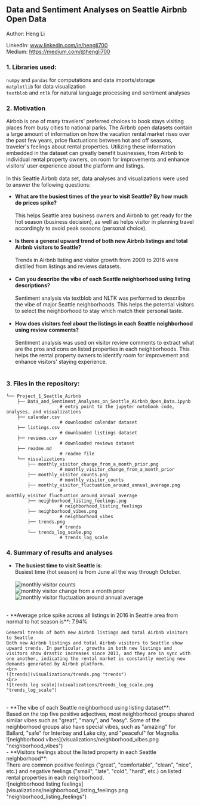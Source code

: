 ## Data and Sentiment Analyses on Seattle Airbnb Open Data

Author: Heng Li

LinkedIn: www.linkedin.com/in/hengli700 <br>
Medium: https://medium.com/@hengli700


### 1. Libraries used:
```numpy``` and ```pandas``` for computations and data imports/storage <br>
```matplotlib``` for data visualization <br>
```textblob``` and ```ntlk``` for natural language processing and sentiment analyses
### 2. Motivation
Airbnb is one of many travelers' preferred choices to book stays visiting places from busy cities to national parks. The Airbnb open datasets contain a large amount of information on how the vacation rental market rises over the past few years, price fluctuations between hot and off seasons, traveler's feelings about rental properties. Utilizing these information embedded in the dataset can greatly benefit businesses, from Airbnb to individual rental property owners, on room for improvements and enhance visitors' user experience about the platform and listings. 
<br><br>
In this Seattle Airbnb data set, data analyses and visualizations were used to answer the following questions:
- **What are the busiest times of the year to visit Seattle? By how much do prices spike?**
<br><br>
  This helps Seattle area business owners and Airbnb to get ready for the hot season (business decision), as well as helps visitor in planning travel accordingly to avoid peak seasons (personal choice).
<br><br>
- **Is there a general upward trend of both new Airbnb listings and total Airbnb visitors to Seattle?**
<br><br>
  Trends in Airbnb listing and visitor growth from 2009 to 2016 were distilled from listings and reviews datasets.
<br><br>
- **Can you describe the vibe of each Seattle neighborhood using listing descriptions?**
<br><br>
  Sentiment analysis via textblob and NLTK was performed to describe the vibe of major Seattle neighborhoods. This helps the potential visitors to select the neighborhood to stay which match their personal taste.
<br><br>
- **How does visitors feel about the listings in each Seattle neighborhood using review comments?**
<br><br>
  Sentiment analysis was used on visitor review comments to extract what are the pros and cons on listed properties in each neighborhoods. This helps the rental property owners to identify room for improvement and enhance visitors' staying experience.
<br><br>
### 3. Files in the repository:
```
└── Project_1_Seattle_Airbnb
	├── Data_and_Sentiment_Analyses_on_Seattle_Airbnb_Open_Data.ipynb
					# entry point to the jupyter notebook code, analyses, and visualizations
	├── calendar.csv
					# downloaded calendar dataset
	├── listings.csv
					# downloaded listings dataset
	├── reviews.csv
					# downloaded reviews dataset
	├── readme.md
					# readme file
	└── visualizations
		├── monthly_visitor_change_from_a_month_prior.png   
					# monthly_visitor_change_from_a_month_prior
		├── monthly_visitor_counts.png   
					# monthly_visitor_counts
		├── monthly_visitor_fluctuation_around_annual_average.png  
					# monthly_visitor_fluctuation_around_annual_average
		├── neighborhood_listing_feelings.png   
					# neighborhood_listing_feelings
		├── neighborhood_vibes.png  
					# neighborhood_vibes
		├── trends.png   
					# trends
		└── trends_log_scale.png   
					# trends_log_scale
```

### 4. Summary of results and analyses
- **The busiest time to visit Seattle is**:<br>
  Busiest time (hot season) is from June all the way through October.<br>
	<br>
	![monthly visitor counts](visualizations/monthly_visitor_counts.png "monthly_visitor_counts")
	<br>
	![monthly visitor change from a month prior](visualizations/monthly_visitor_change_from_a_month_prior.png "monthly_visitor_change_from_a_month_prior")
	<br>
	![monthly visitor fluctuation around annual average](visualizations/monthly_visitor_fluctuation_around_annual_average.png "monthly_visitor_fluctuation_around_annual_average")
<br>
- **Average price spike across all listings in 2016 in Seattle area from normal to hot season is**: 7.94%<br>

	General trends of both new Airbnb listings and total Airbnb visitors to Seattle
	Both new Airbnb listings and total Airbnb visitors to Seattle show upward trends. In particular, growths in both new listings and visitors show drastic increases since 2013, and they are in sync with one another, indicating the rental market is constantly meeting new demands generated by Airbnb platform.
	<br>
	![trends](visualizations/trends.png "trends")
	<br>
	![trends log scale](visualizations/trends_log_scale.png "trends_log_scale")
<br>
- **The vibe of each Seattle neighborhood using listing dataset**:<br>
	Based on the top five positive adjectives, most neighborhood groups shared similar vibes such as "great", "many", and "easy". Some of the neighborhood groups also have special vibes, such as "amazing" for Ballard, "safe" for Interbay and Lake city, and "peaceful" for Magnolia.
	<br>
	![neighborhood vibes](visualizations/neighborhood_vibes.png "neighborhood_vibes")
<br>
- **Visitors feelings about the listed property in each Seattle neighborhood**:<br>
	There are common positive feelings ("great", "comfortable", "clean", "nice", etc.) and negative feelings ("small", "late", "cold", "hard", etc.) on listed rental properties in each neighborhood.
	<br>
	![neighborhood listing feelings](visualizations/neighborhood_listing_feelings.png "neighborhood_listing_feelings")